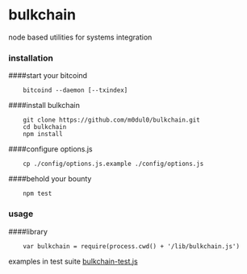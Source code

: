 # bulkchain
node based utilities for systems integration

### installation
####start your bitcoind
```
    bitcoind --daemon [--txindex]  
```

####install bulkchain
```
    git clone https://github.com/m0dul0/bulkchain.git  
    cd bulkchain  
    npm install  
```  
####configure options.js
```
    cp ./config/options.js.example ./config/options.js
```  
####behold your bounty
```  
    npm test  
```
### usage
####library
```
    var bulkchain = require(process.cwd() + '/lib/bulkchain.js')
```  
examples in test suite [bulkchain-test.js](https://github.com/m0dul0/bulkchain/blob/master/test/bulkchain-test.js) 

